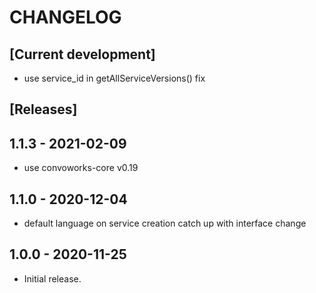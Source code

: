 # CHANGELOG

## [Current development]

* use service_id in getAllServiceVersions() fix

## [Releases]

## 1.1.3 - 2021-02-09

* use convoworks-core v0.19


## 1.1.0 - 2020-12-04

* default language on service creation catch up with interface change


## 1.0.0 - 2020-11-25

* Initial release.

